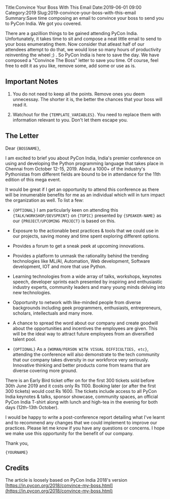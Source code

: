 Title:Convince Your Boss With This Email 
Date:2019-06-01 09:00 
Category:2019 
Slug:2019-convince-your-boss-with-this-email 
Summary:Save time composing an email to convince your boss to send you to PyCon India. We got you covered.

There are a gazillion things to be gained attending PyCon India. Unfortunately, it takes time to sit and compose a neat little email to send to your boss enumerating them. Now consider that atleast half of our attendees attempt to do that, we would lose so many hours of productivity reinventing the wheel ;) . So PyCon India is here to save the day. We have composed a "Convince The Boss" letter to save you time. Of course, feel free to edit it as you like, remove some, add some or use as is. 

## Important Notes
1. You do not need to keep all the points. Remove ones you deem unnecessay. The shorter it is, the better the chances that your boss will read it.

2. Watchout for the `{TEMPLATE_VARIABLES}`. You need to replace them with information relevant to you. Don't let them escape you.

## The Letter

Dear `{BOSSNAME}`,

I am excited to brief you about PyCon India, India's premier conference on using and developing the Python programming language that takes place in Chennai from October 12-15, 2019. About a 1000+ of the industry's Pythonistas from different fields are bound to be in attendance for the 11th edition of this mega event.

It would be great if I get an opportunity to attend this conference as there will be innumerable benefits for me as an individual which will in turn impact the organization as well. To list a few:

* `{OPTIONAL}` I am particularly keen on attending this `{TALK/WORKSHOP/DEVSPRINT}` on `{TOPIC}` presented by `{SPEAKER-NAME}` as our `{PROJECT/UPCOMING PROJECT}` is based on this. 

* Exposure to the actionable best practices & tools that we could use in our projects, saving money and time spent exploring different options.

* Provides a forum to get a sneak peek at upcoming innovations.

* Provides a platform to unmask the rationality behind the trending technologies like ML/AI, Automation, Web development, Software development, IOT and more that use Python.

* Learning technologies from a wide array of talks, workshops, keynotes speech, developer sprints each presented by inspiring and enthusiastic industry experts, community leaders and many young minds delving into new technologies.

* Opportunity to network with like-minded people from diverse backgrounds including geek programmers, enthusiasts, entrepreneurs, scholars, intellectuals and many more.

* A chance to spread the word about our company and create goodwill about the opportunities and incentives the employees are given. This will be the ideal way to attract future employees from an diversified talent pool.

* `{OPTIONAL}` As a `{WOMAN/PERSON WITH VISUAL DIFFICULTIES, etc}`, attending the conference will also demonstrate to the tech community that our company takes diversity in our workforce very seriously. Innovative thinking and better products come from teams that are diverse covering more ground.

There is an Early Bird ticket offer on for the first 300 tickets sold before 30th June 2019 and it costs only Rs 1100. Booking later (or after the first 300 tickets) would cost Rs 1600. The tickets include access to all PyCon India keynotes & talks, sponsor showcase, community spaces, an official PyCon India T-shirt along with lunch and high-tea in the evening for both days (12th-13th October).

I would be happy to write a post-conference report detailing what I've learnt and to recommend any changes that we could implement to improve our practices. Please let me know if you have any questions or concerns. I hope we make use this opportunity for the benefit of our company.

Thank you,

`{YOURNAME}`

## Credits

The article is loosely based on PyCon India 2018's version
[https://in.pycon.org/2018/convince-my-boss.html](https://in.pycon.org/2018/convince-my-boss.html)
